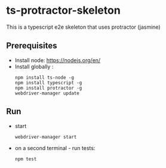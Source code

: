 # ts-protractor-skeleton

This is a typescript e2e skeleton that uses protractor (jasmine)

## Prerequisites

- Install node: https://nodejs.org/en/
- Install globally :
    ```
    npm install ts-node -g
    npm install typescript -g
    npm install protractor -g
    webdriver-manager update

## Run
- start
    ``` 
    webdriver-manager start
    ```

- on a second terminal - run tests: 
    ```
    npm test
    ```

